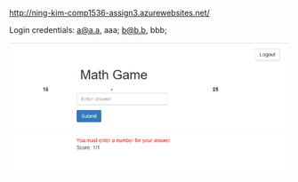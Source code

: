 http://ning-kim-comp1536-assign3.azurewebsites.net/

Login credentials:
a@a.a, aaa;
b@b.b, bbb;

![index](https://github.com/CodyNing/comp1536-assign3/blob/master/preview.png)
